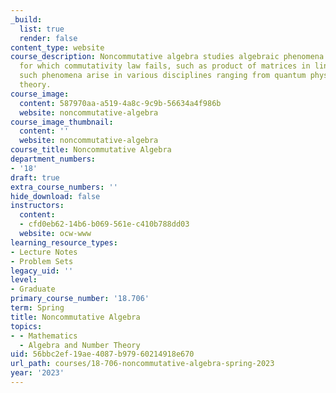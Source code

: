 ```yaml
---
_build:
  list: true
  render: false
content_type: website
course_description: Noncommutative algebra studies algebraic phenomena involving multiplication
  for which commutativity law fails, such as product of matrices in linear algebra;
  such phenomena arise in various disciplines ranging from quantum physics to number
  theory.
course_image:
  content: 587970aa-a519-4a8c-9c9b-56634a4f986b
  website: noncommutative-algebra
course_image_thumbnail:
  content: ''
  website: noncommutative-algebra
course_title: Noncommutative Algebra
department_numbers:
- '18'
draft: true
extra_course_numbers: ''
hide_download: false
instructors:
  content:
  - cfd0eb62-14b6-b069-561e-c410b788dd03
  website: ocw-www
learning_resource_types:
- Lecture Notes
- Problem Sets
legacy_uid: ''
level:
- Graduate
primary_course_number: '18.706'
term: Spring
title: Noncommutative Algebra
topics:
- - Mathematics
  - Algebra and Number Theory
uid: 56bbc2ef-19ae-4087-b979-60214918e670
url_path: courses/18-706-noncommutative-algebra-spring-2023
year: '2023'
---
```

